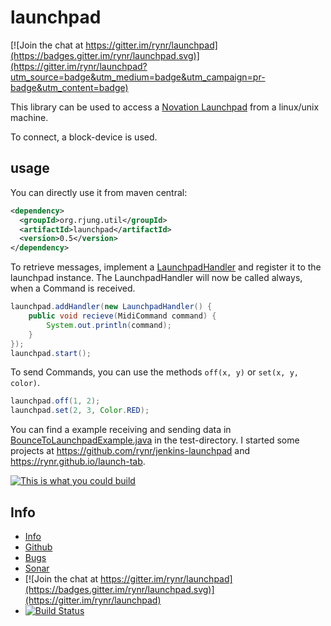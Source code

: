 launchpad
=========

[![Join the chat at https://gitter.im/rynr/launchpad](https://badges.gitter.im/rynr/launchpad.svg)](https://gitter.im/rynr/launchpad?utm_source=badge&utm_medium=badge&utm_campaign=pr-badge&utm_content=badge)

This library can be used to access a [Novation Launchpad](http://uk.novationmusic.com/midi-controllers-digital-dj/launchpad)
from a linux/unix machine.

To connect, a block-device is used.

usage
-----

You can directly use it from maven central:
```xml
<dependency>
  <groupId>org.rjung.util</groupId>
  <artifactId>launchpad</artifactId>
  <version>0.5</version>
</dependency>
```

To retrieve messages, implement a
[LaunchpadHandler](https://github.com/rynr/launchpad/blob/master/src/main/java/org/rjung/util/launchpad/LaunchpadHandler.java)
and register it to the launchpad instance. The LaunchpadHandler will now be
called always, when a Command is received.

```java
launchpad.addHandler(new LaunchpadHandler() {
    public void recieve(MidiCommand command) {
        System.out.println(command);
    }
});
launchpad.start();
```

To send Commands, you can use the methods `off(x, y)` or `set(x, y, color)`.

```java
launchpad.off(1, 2);
launchpad.set(2, 3, Color.RED);
```

You can find a example receiving and sending data in
[BounceToLaunchpadExample.java](https://github.com/rynr/launchpad/blob/master/src/test/java/org/rjung/util/launchpad/example/BounceToLaunchpadExample.java)
in the test-directory. I started some projects at https://github.com/rynr/jenkins-launchpad and https://rynr.github.io/launch-tab.

[![This is what you could build](https://img.youtube.com/vi/9cYpqWWpjjY/0.jpg)](https://www.youtube.com/watch?v=9cYpqWWpjjY)

Info
----

 - [Info](https://rynr.github.io/launchpad/)
 - [Github](https://github.com/rynr/launchpad)
 - [Bugs](https://github.com/rynr/launchpad/issues)
 - [Sonar](https://sonarqube.com/dashboard/index?id=org.rjung.util%3Alaunchpad)
 - [![Join the chat at https://gitter.im/rynr/launchpad](https://badges.gitter.im/rynr/launchpad.svg)](https://gitter.im/rynr/launchpad)
 - [![Build Status](https://travis-ci.org/rynr/launchpad.svg?branch=master)](https://travis-ci.org/rynr/launchpad)


